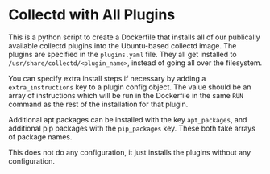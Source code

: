 # Collectd with All Plugins

This is a python script to create a Dockerfile that installs all of our
publically available collectd plugins into the Ubuntu-based collectd image.
The plugins are specified in the `plugins.yaml` file.  They all get installed
to `/usr/share/collectd/<plugin_name>`, instead of going all over the
filesystem.

You can specify extra install steps if necessary by adding a
`extra_instructions` key to a plugin config object.  The value should be an
array of instructions which will be run in the Dockerfile in the same `RUN`
command as the rest of the installation for that plugin.

Additional apt packages can be installed with the key `apt_packages`, and
additional pip packages with the `pip_packages` key.  These both take arrays of
package names.

This does not do any configuration, it just installs the plugins without any
configuration.
